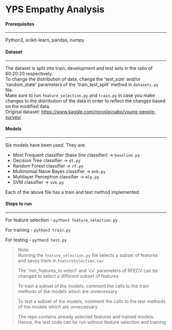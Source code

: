 # YPS Empathy Analysis

#### Prerequisites
----
Python3, scikit-learn, pandas, numpy

#### Dataset
----
The dataset is split into train, development and test sets in the ratio of 60:20:20 respectively.  
To change the distribution of data, change the 'test_size' and/or 'random_state' parameters of the 'train_test_split' method in `datasets.py` file.  
Make sure to run `feature_selection.py` and `train.py` in case you make changes to the distribution of the data in order to reflect the changes based on the modified data.  
Original dataset: https://www.kaggle.com/miroslavsabo/young-people-survey/

#### Models
----
Six models have been used. They are:
- Most Frequent classifier (base line classifier) -> `baseline.py`
- Decision Tree classifier -> `dt.py`
- Random Forest classifier -> `rf.py`
- Multinomial Naive Bayes classifier -> `mnb.py`
- Multilayer Perceptron classifier -> `mlp.py`
- SVM classifier -> `svm.py`

Each of the above file has a train and test method implemented.

#### Steps to run
----
For feature selection - `python3 feature_selection.py`

For training - `python3 train.py`

For testing - `python3 test.py`

> Note:  
> Running the `feature_selection.py` file selects a subset of features and saves them in `FeatureSelection.sav`  
> 
> The 'min_features_to select' and 'cv' parameters of RFECV can be changed to select a different subset of features  
>   
> To train a subset of the models, comment the calls to the train methods of the models which are unnecessary  
>   
> To test a subset of the models, comment the calls to the test methods of the models which are unnecessary  
>  
> The repo contains already selected features and trained models. Hence, the test code can be run without feature selection and training

